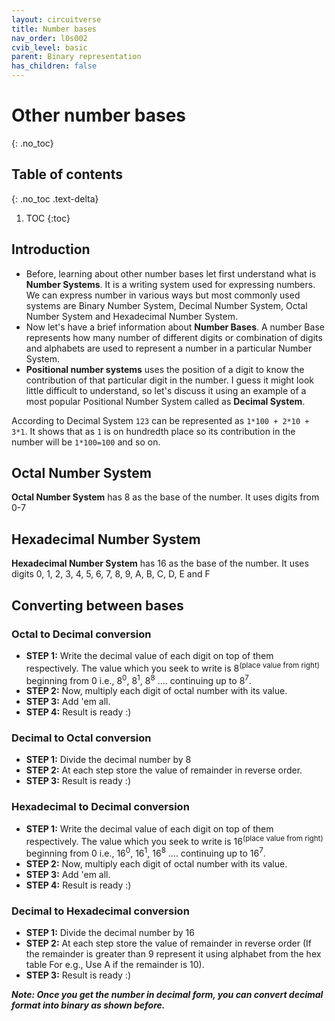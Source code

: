 ```yaml
---
layout: circuitverse
title: Number bases
nav_order: l0s002
cvib_level: basic
parent: Binary representation
has_children: false
---
```


# Other number bases
{: .no_toc}

## Table of contents
{: .no_toc .text-delta}

1. TOC
{:toc}

## Introduction

- Before, learning about other number bases let first understand what is **Number Systems**. It is a writing system used for expressing numbers. We can express number in various ways but most commonly used systems are Binary Number System, Decimal Number System, Octal Number System and Hexadecimal Number System. 
- Now let's have a brief information about **Number Bases**. A number Base represents how many number of different digits or combination of digits and alphabets are used to represent a number in a particular Number System. 
-  **Positional number systems** uses the position of a digit to know the contribution of that particular digit in the number. I guess it might look little difficult to understand, so let's discuss it using an example of a most popular Positional Number System called as **Decimal System**.

According to Decimal System `123` can be represented as `1*100 + 2*10 + 3*1`. It shows that as `1` is on hundredth place so its contribution in the number will be `1*100=100` and so on. 

## Octal Number System
**Octal Number System** has 8 as the base of the number. It uses digits from 0-7  

## Hexadecimal Number System
**Hexadecimal Number System** has 16 as the base of the number. It uses digits 0, 1, 2, 3, 4, 5, 6, 7, 8, 9, A, B, C, D, E and F 

## Converting between bases

### Octal to Decimal conversion
-   **STEP 1:** Write the decimal value of each digit on top of them respectively. The value which you seek to write is 8<sup>(place value from right)</sup> beginning from 0 i.e., 8<sup>0</sup>, 8<sup>1</sup>, 8<sup>8</sup> &#x2026;. continuing up to 8<sup>7</sup>.
-   **STEP 2:** Now, multiply each digit of octal number with its value.
-   **STEP 3:** Add 'em all.
-   **STEP 4:** Result is ready :)

### Decimal to Octal conversion
-   **STEP 1:** Divide the decimal number by 8
-   **STEP 2:** At each step store the value of remainder in reverse order.
-   **STEP 3:** Result is ready :)

### Hexadecimal to Decimal conversion
-   **STEP 1:** Write the decimal value of each digit on top of them respectively. The value which you seek to write is 16<sup>(place value from right)</sup> beginning from 0 i.e., 16<sup>0</sup>, 16<sup>1</sup>, 16<sup>8</sup> &#x2026;. continuing up to 16<sup>7</sup>.
-   **STEP 2:** Now, multiply each digit of octal number with its value.
-   **STEP 3:** Add 'em all.
-   **STEP 4:** Result is ready :)

### Decimal to Hexadecimal conversion
-   **STEP 1:** Divide the decimal number by 16
-   **STEP 2:** At each step store the value of remainder in reverse order (If the remainder is greater than 9 represent it using alphabet from the hex table For e.g., Use A if the remainder is 10).
-   **STEP 3:** Result is ready :)

***Note: Once you get the number in decimal form, you can convert decimal format into binary as shown before.***
